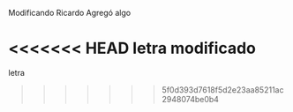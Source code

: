 ﻿Modificando Ricardo Agregó algo



























<<<<<<< HEAD
letra modificado
=======
letra
>>>>>>> 5f0d393d7618f5d2e23aa85211ac2948074be0b4
